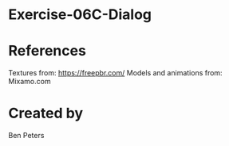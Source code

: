 # Exercise-06C-Dialog

# References

Textures from: https://freepbr.com/
Models and animations from: Mixamo.com

# Created by 
Ben Peters
